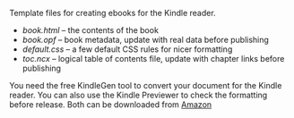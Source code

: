 Template files for creating ebooks for the Kindle reader.

* *book.html* – the contents of the book
* *book.opf* – book metadata, update with real data before publishing
* *default.css* – a few default CSS rules for nicer formatting
* *toc.ncx* – logical table of contents file, update with chapter links before publishing

You need the free KindleGen tool to convert your document for the Kindle reader. You can also use the Kindle Previewer to check the formatting before release. Both can be downloaded from [Amazon](www.amazon.com/kindlepublishing)